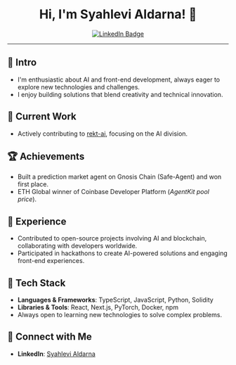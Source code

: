 <h1 align="center">Hi, I'm Syahlevi Aldarna! 👋</h1>

<p align="center">
  <a href="https://www.linkedin.com/in/syahlevi-aldarna-160746321/" target="_blank">
    <img src="https://img.shields.io/badge/-LinkedIn-blue?style=flat-square&logo=Linkedin&logoColor=white" alt="LinkedIn Badge"/>
  </a>
</p>

---

## 🤔 Intro
- I'm enthusiastic about AI and front-end development, always eager to explore new technologies and challenges.
- I enjoy building solutions that blend creativity and technical innovation.

## 💼 Current Work
- Actively contributing to [rekt-ai](https://github.com/rekt-ai), focusing on the AI division.

## 🏆 Achievements
- Built a prediction market agent on Gnosis Chain (Safe-Agent) and won first place.
- ETH Global winner of Coinbase Developer Platform (*AgentKit pool price*).

## 🌟 Experience
- Contributed to open-source projects involving AI and blockchain, collaborating with developers worldwide.
- Participated in hackathons to create AI-powered solutions and engaging front-end experiences.

## 🔧 Tech Stack
- **Languages & Frameworks**: TypeScript, JavaScript, Python, Solidity  
- **Libraries & Tools**: React, Next.js, PyTorch, Docker, npm  
- Always open to learning new technologies to solve complex problems.

## 🤝 Connect with Me
- **LinkedIn**: [Syahlevi Aldarna](https://www.linkedin.com/in/syahlevi-aldarna-160746321/)
